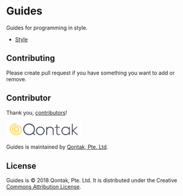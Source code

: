 # Guides

Guides for programming in style.

* [Style](https://github.com/qontak-dev/guides/tree/master/style)

## Contributing

Please create pull request if you have something you want to add or remove.


## Contributor

Thank you, [contributors](https://github.com/qontak-dev/guides/graphs/contributors)!

<img src="https://raw.githubusercontent.com/qontak-dev/guides/master/logo_reversed.png" alt="Qontak Pte. Ltd." width="200px">

Guides is maintained by [Qontak, Pte. Ltd](https://www.qontak.com/).

## License

Guides is © 2018 Qontak, Pte. Ltd. It is distributed under the Creative [Commons Attribution License](https://creativecommons.org/licenses/by/3.0/).
